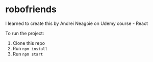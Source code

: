 # robofriends
I learned to create this by Andrei Neagoie on Udemy course - React

To run the project:

1. Clone this repo
2. Run `npm install`
3. Run `npm start`